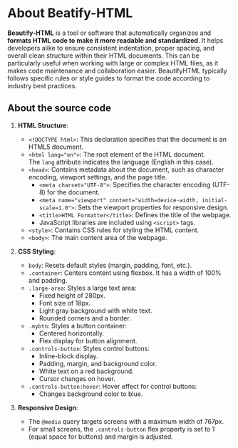 # About Beatify-HTML

<strong>Beautify-HTML</strong> is a tool or software that automatically organizes and <b>formats HTML code to make it more readable and standardized</b>. It helps developers alike to ensure consistent indentation, proper spacing, and overall clean structure within their HTML documents. This can be particularly useful when working with large or complex HTML files, as it makes code maintenance and collaboration easier. BeautifyHTML typically follows specific rules or style guides to format the code according to industry best practices.

<h2>About the source code</h2>
<!-- ####### HEY, I AM THE SOURCE EDITOR! #########-->
<ol>
<li>
<p><strong>HTML Structure</strong>:</p>
<ul>
<li><code>&lt;!DOCTYPE html&gt;</code>: This declaration specifies that the document is an HTML5 document.</li>
<li><code>&lt;html lang="en"&gt;</code>: The root element of the HTML document. The&nbsp;<code>lang</code>&nbsp;attribute indicates the language (English in this case).</li>
<li><code>&lt;head&gt;</code>: Contains metadata about the document, such as character encoding, viewport settings, and the page title.
<ul>
<li><code>&lt;meta charset="UTF-8"&gt;</code>: Specifies the character encoding (UTF-8) for the document.</li>
<li><code>&lt;meta name="viewport" content="width=device-width, initial-scale=1.0"&gt;</code>: Sets the viewport properties for responsive design.</li>
<li><code>&lt;title&gt;HTML Formatter&lt;/title&gt;</code>: Defines the title of the webpage.</li>
<li>JavaScript libraries are included using&nbsp;<code>&lt;script&gt;</code>&nbsp;tags.</li>
</ul>
</li>
<li><code>&lt;style&gt;</code>: Contains CSS rules for styling the HTML content.</li>
<li><code>&lt;body&gt;</code>: The main content area of the webpage.</li>
</ul>
</li>
<li>
<p><strong>CSS Styling</strong>:</p>
<ul>
<li><code>body</code>: Resets default styles (margin, padding, font, etc.).</li>
<li><code>.container</code>: Centers content using flexbox. It has a width of 100% and padding.</li>
<li><code>.large-area</code>: Styles a large text area:
<ul>
<li>Fixed height of 280px.</li>
<li>Font size of 18px.</li>
<li>Light gray background with white text.</li>
<li>Rounded corners and a border.</li>
</ul>
</li>
<li><code>.mybtn</code>: Styles a button container:
<ul>
<li>Centered horizontally.</li>
<li>Flex display for button alignment.</li>
</ul>
</li>
<li><code>.controls-button</code>: Styles control buttons:
<ul>
<li>Inline-block display.</li>
<li>Padding, margin, and background color.</li>
<li>White text on a red background.</li>
<li>Cursor changes on hover.</li>
</ul>
</li>
<li><code>.controls-button:hover</code>: Hover effect for control buttons:
<ul>
<li>Changes background color to blue.</li>
</ul>
</li>
</ul>
</li>
<li>
<p><strong>Responsive Design</strong>:</p>
<ul>
<li>The&nbsp;<code>@media</code>&nbsp;query targets screens with a maximum width of 767px.</li>
<li>For small screens, the&nbsp;<code>.controls-button</code>&nbsp;flex property is set to 1 (equal space for buttons) and margin is adjusted.</li>
</ul>
</li>
</ol>
